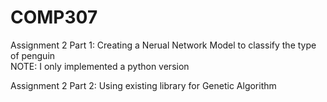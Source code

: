 # COMP307
Assignment 2 Part 1:
Creating a Nerual Network Model to classify the type of penguin  
NOTE: I only implemented a python version  
  
Assignment 2 Part 2:
Using existing library for Genetic Algorithm
